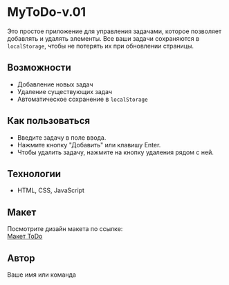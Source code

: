# MyToDo-v.01

Это простое приложение для управления задачами, которое позволяет добавлять и удалять элементы. Все ваши задачи сохраняются в `localStorage`, чтобы не потерять их при обновлении страницы.

## Возможности

- Добавление новых задач
- Удаление существующих задач
- Автоматическое сохранение в `localStorage`

## Как пользоваться

- Введите задачу в поле ввода.
- Нажмите кнопку "Добавить" или клавишу Enter.
- Чтобы удалить задачу, нажмите на кнопку удаления рядом с ней.

## Технологии

- HTML, CSS, JavaScript

## Макет

Посмотрите дизайн макета по ссылке:  
[Макет ToDo](https://www.figma.com/design/E4xUksHunnnWAUgAb4gw5W/ToDo-Design?node-id=0-1&p=f&t=7QCCza5eKBG1lGmj-0)

## Автор

Ваше имя или команда
